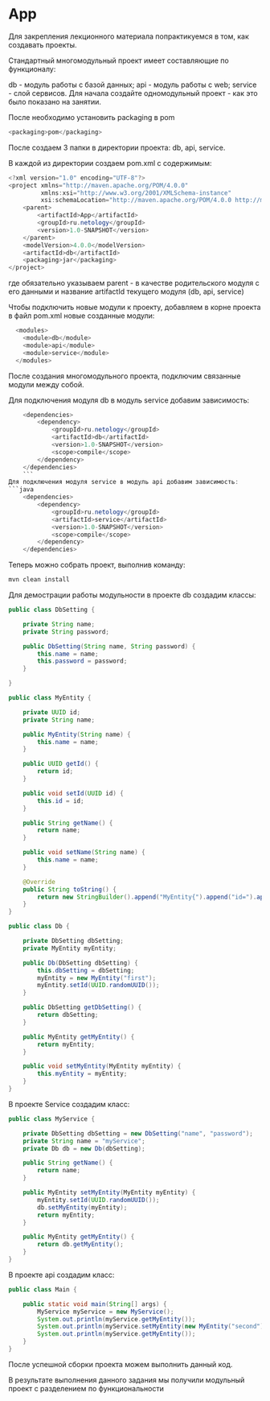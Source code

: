 # App
Для закрепления лекционного материала попрактикуемся в том, как создавать проекты.

Стандартный многомодульный проект имеет составляющие по функционалу:

db - модуль работы с базой данных;
api - модуль работы с web;
service - слой сервисов.
Для начала создайте одномодульный проект - как это было показано на занятии.

После необходимо установить packaging в pom
```java
<packaging>pom</packaging>
```
После создаем 3 папки в директории проекта: db, api, service.

В каждой из директории создаем pom.xml c содержимым:
```java
<?xml version="1.0" encoding="UTF-8"?>
<project xmlns="http://maven.apache.org/POM/4.0.0"
         xmlns:xsi="http://www.w3.org/2001/XMLSchema-instance"
         xsi:schemaLocation="http://maven.apache.org/POM/4.0.0 http://maven.apache.org/xsd/maven-4.0.0.xsd">
    <parent>
        <artifactId>App</artifactId>
        <groupId>ru.netology</groupId>
        <version>1.0-SNAPSHOT</version>
    </parent>
    <modelVersion>4.0.0</modelVersion>
    <artifactId>db</artifactId>
    <packaging>jar</packaging>
</project>
```
где обязательно указываем parent - в качестве родительского модуля с его данными и название artifactId текущего модуля (db, api, service)

Чтобы подключить новые модули к проекту, добавляем в корне проекта в файл pom.xml новые созданные модули:
```java
  <modules>
    <module>db</module>
    <module>api</module>
    <module>service</module>
  </modules> 
  ```
После создания многомодульного проекта, подключим связанные модули между собой.

Для подключения модуля db в модуль service добавим зависимость:
```java
	<dependencies>
        <dependency>
            <groupId>ru.netology</groupId>
            <artifactId>db</artifactId>
            <version>1.0-SNAPSHOT</version>
            <scope>compile</scope>
        </dependency>
    </dependencies>
    ```
Для подключения модуля service в модуль api добавим зависимость:
```java
    <dependencies>
        <dependency>
            <groupId>ru.netology</groupId>
            <artifactId>service</artifactId>
            <version>1.0-SNAPSHOT</version>
            <scope>compile</scope>
        </dependency>
    </dependencies> 
 ```
Теперь можно собрать проект, выполнив команду:
```java
mvn clean install
```
Для демострации работы модульности в проекте db создадим классы:
```java
public class DbSetting {

    private String name;
    private String password;

    public DbSetting(String name, String password) {
        this.name = name;
        this.password = password;
    }

}
```
```java
public class MyEntity {

    private UUID id;
    private String name;

    public MyEntity(String name) {
        this.name = name;
    }

    public UUID getId() {
        return id;
    }

    public void setId(UUID id) {
        this.id = id;
    }

    public String getName() {
        return name;
    }

    public void setName(String name) {
        this.name = name;
    }

    @Override
    public String toString() {
        return new StringBuilder().append("MyEntity{").append("id=").append(id).append(", name='").append(name).append('\'').append('}').toString();
    }
}
```
```java
public class Db {

    private DbSetting dbSetting;
    private MyEntity myEntity;

    public Db(DbSetting dbSetting) {
        this.dbSetting = dbSetting;
        myEntity = new MyEntity("first");
        myEntity.setId(UUID.randomUUID());
    }

    public DbSetting getDbSetting() {
        return dbSetting;
    }

    public MyEntity getMyEntity() {
        return myEntity;
    }

    public void setMyEntity(MyEntity myEntity) {
        this.myEntity = myEntity;
    }
}
```
В проекте Service создадим класс:
```java
public class MyService {

    private DbSetting dbSetting = new DbSetting("name", "password");
    private String name = "myService";
    private Db db = new Db(dbSetting);

    public String getName() {
        return name;
    }

    public MyEntity setMyEntity(MyEntity myEntity) {
        myEntity.setId(UUID.randomUUID());
        db.setMyEntity(myEntity);
        return myEntity;
    }

    public MyEntity getMyEntity() {
        return db.getMyEntity();
    }
}
```
В проекте api создадим класс:
```java
public class Main {

    public static void main(String[] args) {
        MyService myService = new MyService();
        System.out.println(myService.getMyEntity());
        System.out.println(myService.setMyEntity(new MyEntity("second")));
        System.out.println(myService.getMyEntity());
    }
}
```
После успешной сборки проекта можем выполнить данный код.

В результате выполнения данного задания мы получили модульный проект с разделением по функциональности
